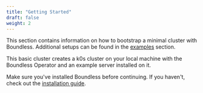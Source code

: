 ```yaml
---
title: "Getting Started"
draft: false
weight: 2
---
```


This section contains information on how to bootstrap a minimal cluster with Boundless. Additional setups can be found in the [examples](../examples) section.

This basic cluster creates a k0s cluster on your local machine with the Boundless Operator and an example server installed on it.

Make sure you've installed Boundless before continuing. If you haven't, check out the [installation guide](../install).
